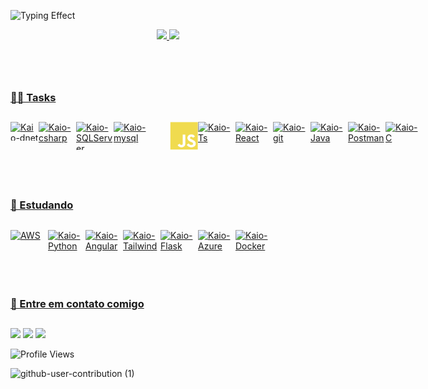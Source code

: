 ![Typing Effect](https://readme-typing-svg.demolab.com/?lines=Olá+Dev!+😁😁😁;Bem-vindo(a)+ao+meu+Git!&center=true&size=30&pause=1000&color=ffffff&width=1000&cursorColor=ff0000&duration=4000)
<br>

<div align="center">
  <a href="https://github.com/KaioGalvao">
  <img height="175em" src="https://github-readme-stats-lake-nu.vercel.app/api?username=KaioGalvao&show_icons=true&theme=dark&include_all_commits=true&count_private=true"/>
  <img height="175em" src="https://github-readme-stats-lake-nu.vercel.app/api/top-langs/?username=KaioGalvao&layout=compact&langs_count=10&theme=dark"/>
</div><br>
 
<h3><br><br> 👩‍💻 Tasks<h3>
  
  ##
  <div style="display: flex">
     <img align="center" alt="Kaio-dnet" height="30" width="45" src="https://cdn.jsdelivr.net/gh/devicons/devicon/icons/dot-net/dot-net-plain-wordmark.svg">
    <img align="center" alt="Kaio-csharp" height="45" width="60" src="https://cdn.jsdelivr.net/gh/devicons/devicon/icons/csharp/csharp-original.svg">
    <img align="center" alt="Kaio-SQLServer" height="45" width="60" src="https://cdn.jsdelivr.net/gh/devicons/devicon/icons/microsoftsqlserver/microsoftsqlserver-plain.svg">
    <img align="center" alt="Kaio-mysql" height="60" width="90" src="https://cdn.jsdelivr.net/gh/devicons/devicon/icons/mysql/mysql-original-wordmark.svg">
    <img align="center" alt="Kaio-Js" height="45" width="60" src="https://raw.githubusercontent.com/devicons/devicon/master/icons/javascript/javascript-plain.svg">
    <img align="center" alt="Kaio-Ts" height="45" width="60" src="https://cdn.jsdelivr.net/gh/devicons/devicon/icons/typescript/typescript-original.svg">
    <img align="center" alt="Kaio-React" height="45" width="60" src="https://cdn.jsdelivr.net/gh/devicons/devicon/icons/react/react-original.svg">
    <img align="center" alt="Kaio-git" height="45" width="60" src="https://cdn.jsdelivr.net/gh/devicons/devicon/icons/git/git-original.svg">
    <img align="center" alt="Kaio-Java" height="45" width="60" src="https://cdn.jsdelivr.net/gh/devicons/devicon/icons/java/java-original-wordmark.svg">
    <img align="center" alt="Kaio-Postman" height="45" width="60" src="https://cdn.jsdelivr.net/gh/devicons/devicon/icons/postman/postman-original.svg">
    <img align="center" alt="Kaio-C" height="45" width="60" src="https://cdn.jsdelivr.net/gh/devicons/devicon/icons/c/c-original.svg">
  
  </div>

  <h3><br><br>📘 Estudando<h3>
    
##
    
<div style="display: flex">
    <img align="center" alt="AWS" height="45" width="60" src="https://cdn.jsdelivr.net/gh/devicons/devicon@latest/icons/amazonwebservices/amazonwebservices-original-wordmark.svg" />
    <img align="center" alt="Kaio-Python" height="45" width="60" src="https://cdn.jsdelivr.net/gh/devicons/devicon/icons/python/python-original.svg">
    <img align="center" alt="Kaio-Angular" height="45" width="60" src="https://cdn.jsdelivr.net/gh/devicons/devicon/icons/angularjs/angularjs-original.svg">
    <img align="center" alt="Kaio-Tailwind" height="45" width="60" src="https://cdn.jsdelivr.net/gh/devicons/devicon/icons/tailwindcss/tailwindcss-original.svg">
    <img align="center" alt="Kaio-Flask" height="45" width="60" src="https://cdn.jsdelivr.net/gh/devicons/devicon/icons/flask/flask-original.svg">
    <img align="center" alt="Kaio-Azure" height="45" width="60" src="https://cdn.jsdelivr.net/gh/devicons/devicon/icons/azure/azure-original.svg">
    <img align="center" alt="Kaio-Docker" height="45" width="60" src="https://cdn.jsdelivr.net/gh/devicons/devicon/icons/docker/docker-original.svg">
</div>
  
  
  <h3><br><br>📲 Entre em contato comigo<h3>
    
##
  
 <div> 
  <a href="https://instagram.com/euk.kaio" target="_blank"><img src="https://img.shields.io/badge/-Instagram-%23E4405F?style=for-the-badge&logo=instagram&logoColor=white" target="_blank"></a>
  <a href = "mailto:kaiovsagalvao@gmail.com"><img src="https://img.shields.io/badge/-Gmail-%23333?style=for-the-badge&logo=gmail&logoColor=white" target="_blank"></a>
  <a href = "https://linkedin.com/in/kaio-galvao"><img src="https://img.shields.io/badge/-LinkedIn-%230077B5?style=for-the-badge&logo=linkedin&logoColor=white" target="_blank"></a>

![Profile Views](https://komarev.com/ghpvc/?username=KaioGalvao&color=blue&style=flat-square)
</div>

![github-user-contribution (1)](https://github.com/user-attachments/assets/6e0624f3-48fc-47cf-b2ee-96665a488880)

   
